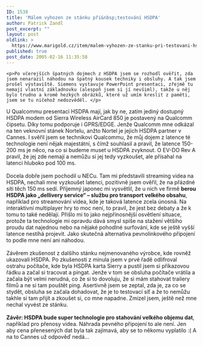 ```yaml
---
ID: 1538
title: 'Málem vyhozen ze stánku při&nbsp;testování HSDPA'
author: Patrick Zandl
post_excerpt: ""
layout: post
oldlink: >
  https://www.marigold.cz/item/malem-vyhozen-ze-stanku-pri-testovani-hsdpa
published: true
post_date: 2005-02-16 11:35:58
---
```

	<p>Po včerejších špatných dojmech z HSDPA jsem se rozhodl ověřit, zda jsem nenarazil náhodou na špatný kousek techniky i obsluhy. A tak jsem prošel výstaviště. Siemens vystavuje PowerPoint presentaci, zřejmě tu nemají vlastní základnovku (alespoň jsem si jí nevšiml), takže u něj bylo trudno a kromě hezkých obrázků, které už umím kreslit z paměti, jsem se tu ničehož nedozvěděl. </p>
<p style="MARGIN: 0px">U Qualcommu presentaci HSDPA mají, jak by ne, zatím jediný dostupný HSDPA modem od Sierra Wireless AirCard 850 je postavený na Qualcomm čipsetu. Díky tomu podporuje i GPRS/EDGE. Jenže Qualcomm mne odkázal na ten veknovní stánek Nortelu, anžto Nortel je jejich HSDPA partner v Cannes. I svěřil jsem se technikovi Qualcommu, že můj dojem z latence té technologie není nějak majestátní, s čímž souhlasil a pravil, že latence 150-200 ms je něco, na co si budeme muset u HSDPA zvyknout. O EV-DO Rev A pravil, že jej zde nemají a nemůžu si jej tedy vyzkoušet, ale přísahal na latenci hluboko pod 100 ms. </p>
<p style="MARGIN: 0px"><br />Docela dobře jsem pochodil u NECu. Tam mi představili streaming videa na HSDPA, nechali mne vyzkoušet latenci, pozitivně jsem ověřil, že na přázdné síti těch 150 ms sedí. Příjemný japonec mi vysvětlil, že u nich ve firmě <strong>berou HSDPA jako „dellivery service“ – službu pro transport velkého obsahu</strong>, například pro streamování videa, kde je taková latence zcela únosná. Na interaktivní multiplayer hry to moc není, to pravil, že jest bez debaty a že k tomu to také nedělají. Přišlo mi to jako nejpřínosnější osvětlení situace, protože ta technologie mi opravdu dává smysl spíše na stažení většího proudu dat najednou nebo na nějaké pohodlné surfování, kde se ještě vyšší latence nestíhá projevit. Jako skutečná alternativa pevnolinkového připojení to podle mne není ani náhodou.</p>
<p style="MARGIN: 0px"><br />Závěrem zkušenost z dalšího stánku nejmenovaného výrobce, kde rovněž ukazovali HSDPA. Po zkušenosti z minula jsem v prvé řadě odlifroval ostrahu počítače, kde byla HSDPA karta Sierry a pustil jsem si příkazovou řádku a začal si tracovat a pingat. Jenže v tom se obsluha počítače vrátila a začala být velmi nerudná, co že si to dovoluju, že si mám stahovat trailery filmů a ne si tam pouštět ping. Asertivně jsem se zeptal, zda je, za co se stydět, obsluha se začala dohadovat, že je to testovací síť a že to nemůžu takhle si tam přijít a zkoušet si, co mne napadne. Zmizel jsem, ještě než mne nechal vyvést ze stánku. </p>
<p style="MARGIN: 0px"><strong><br />Závěr: HSDPA bude super technologie pro stahování velkého objemu dat</strong>, například pro přenosy videa. Náhrada pevného připojení to ale není. Jen aby cena přenesených dat byla tak zajímavá, aby se to někomu vyplatilo :( A na to Cannes už odpověď nedá...</p>